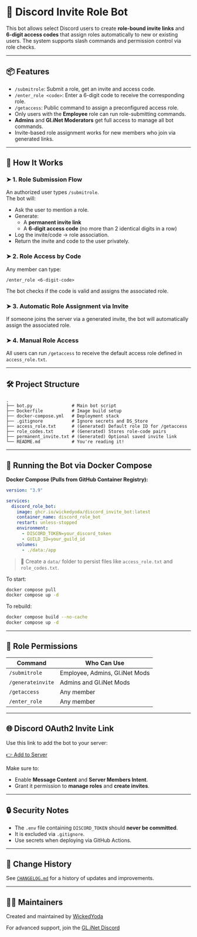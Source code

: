 # 🔐 Discord Invite Role Bot

This bot allows select Discord users to create **role-bound invite links** and **6-digit access codes** that assign roles automatically to new or existing users. The system supports slash commands and permission control via role checks.

---

## 📦 Features

- `/submitrole`: Submit a role, get an invite and access code.
- `/enter_role <code>`: Enter a 6-digit code to receive the corresponding role.
- `/getaccess`: Public command to assign a preconfigured access role.
- Only users with the **Employee** role can run role-submitting commands.
- **Admins** and **Gl.iNet Moderators** get full access to manage all bot commands.
- Invite-based role assignment works for new members who join via generated links.

---

## 🧠 How It Works

### ➤ 1. Role Submission Flow

An authorized user types `/submitrole`.  
The bot will:
- Ask the user to mention a role.
- Generate:
  - A **permanent invite link**
  - A **6-digit access code** (no more than 2 identical digits in a row)
- Log the invite/code → role association.
- Return the invite and code to the user privately.

### ➤ 2. Role Access by Code

Any member can type:
```
/enter_role <6-digit-code>
```
The bot checks if the code is valid and assigns the associated role.

### ➤ 3. Automatic Role Assignment via Invite

If someone joins the server via a generated invite, the bot will automatically assign the associated role.

### ➤ 4. Manual Role Access

All users can run `/getaccess` to receive the default access role defined in `access_role.txt`.

---

## 🛠 Project Structure

```
.
├── bot.py               # Main bot script
├── Dockerfile           # Image build setup
├── docker-compose.yml   # Deployment stack
├── .gitignore           # Ignore secrets and DS_Store
├── access_role.txt      # (Generated) Default role ID for /getaccess
├── role_codes.txt       # (Generated) Stores role-code pairs
├── permanent_invite.txt # (Generated) Optional saved invite link
└── README.md            # You're reading it!
```

---

## 🚀 Running the Bot via Docker Compose

**Docker Compose (Pulls from GitHub Container Registry):**
```yaml
version: "3.9"

services:
  discord_role_bot:
    image: ghcr.io/wickedyoda/discord_invite_bot:latest
    container_name: discord_role_bot
    restart: unless-stopped
    environment:
      - DISCORD_TOKEN=your_discord_token
      - GUILD_ID=your_guild_id
    volumes:
      - ./data:/app
```

> 📁 Create a `data/` folder to persist files like `access_role.txt` and `role_codes.txt`.

To start:
```bash
docker compose pull
docker compose up -d
```

To rebuild:
```bash
docker compose build --no-cache
docker compose up -d
```

---

## 🔐 Role Permissions

| Command        | Who Can Use                     |
|----------------|----------------------------------|
| `/submitrole`  | Employee, Admins, Gl.iNet Mods  |
| `/generateinvite` | Admins and Gl.iNet Mods     |
| `/getaccess`   | Any member                      |
| `/enter_role`  | Any member                      |

---

## 🌐 Discord OAuth2 Invite Link

Use this link to add the bot to your server:

[👉 Add to Server](https://discord.com/oauth2/authorize?client_id=1390519966050291734&integration_type=0&scope=applications.commands+bot)

Make sure to:
- Enable **Message Content** and **Server Members Intent**.
- Grant it permission to **manage roles** and **create invites**.

---

## 🔒 Security Notes

- The `.env` file containing `DISCORD_TOKEN` should **never be committed**.
- It is excluded via `.gitignore`.
- Use secrets when deploying via GitHub Actions.

---

## 🧾 Change History

See [`CHANGELOG.md`](./CHANGELOG.md) for a history of updates and improvements.

---

## 🧑‍💻 Maintainers

Created and maintained by [WickedYoda](https://wickedyoda.com)

For advanced support, join the [GL.iNet Discord](https://discord.gg/5tH6dGZQEp)